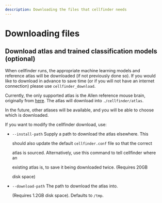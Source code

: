 ```yaml
---
description: Downloading the files that cellfinder needs
---
```


# Downloading files

## Download atlas and trained classification models \(optional\)

When cellfinder runs, the appropriate machine learning models and reference atlas will be downloaded \(if not previously done so\). If you would like to download in advance to save time \(or if you will not have an internet connection\) please use `cellfinder_download`.

Currently, the only supported atlas is the Allen reference mouse brain, originally from [here](http://help.brain-map.org/display/mouseconnectivity/API#API-DownloadAtlas). The atlas will download into `./cellfinder/atlas`.

In the future, other atlases will be available, and you will be able to choose which is downloaded.

If you want to modify the cellfinder download, use:

* `--install-path` Supply a path to download the atlas elsewhere. This 

  should also update the default `cellfinder.conf` file so that the correct 

  atlas is sourced. Alternatively, use this command to tell cellfinder where an 

  existing atlas is, to save it being downloaded twice. \(Requires 20GB 

  disk space\)

* `--download-path` The path to download the atlas into. 

  \(Requires 1.2GB disk space\). Defaults to `/tmp`.

